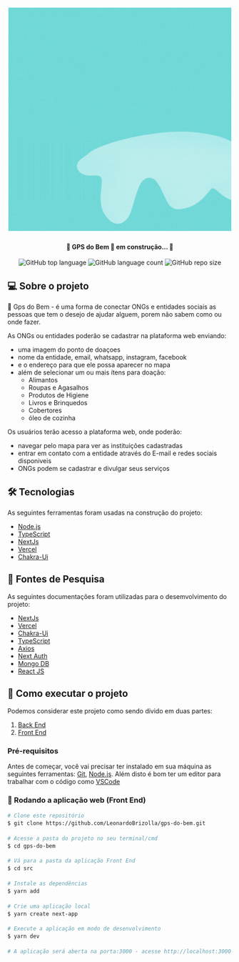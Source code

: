 <h1 align="center">
    <img alt="GPSdoBem" title="#GPSdoBem" src="./styles/img/gps_do_bem.gif" />
</h1>

<h4 align="center"> 
	🚧 GPS do Bem 🧭 em construção... 🚧
</h4>

<p align="center">
    <img alt="GitHub top language" src="https://img.shields.io/github/languages/top/LeonardoBrizolla/gps-do-bem?style=flat-square">
    <img alt="GitHub language count" src="https://img.shields.io/github/languages/count/LeonardoBrizolla/gps-do-bem?style=flat-square">
  	<img alt="GitHub repo size" src="https://img.shields.io/github/repo-size/LeonardoBrizolla/gps-do-bem?style=flat-square">
</p>

## 💻 Sobre o projeto

🧭 Gps do Bem - é uma forma de conectar ONGs e entidades sociais as pessoas que tem o desejo de ajudar alguem, porem não sabem como ou onde fazer.

As ONGs ou entidades poderão se cadastrar na plataforma web enviando:
- uma imagem do ponto de doaçoes
- nome da entidade, email, whatsapp, instagram, facebook
- e o endereço para que ele possa aparecer no mapa
- além de selecionar um ou mais ítens para doação: 
  - Alimantos
  - Roupas e Agasalhos
  - Produtos de Higiene
  - Livros e Brinquedos
  - Cobertores
  - óleo de cozinha

Os usuários terão acesso a plataforma web, onde poderão:
- navegar pelo mapa para ver as instituições cadastradas
- entrar em contato com a entidade através do E-mail e redes sociais disponiveis
- ONGs podem se cadastrar e divulgar seus serviços

## 🛠 Tecnologias

As seguintes ferramentas foram usadas na construção do projeto:

- [Node.js][nodejs]
- [TypeScript][typescript]
- [NextJs][nextjs]
- [Vercel][vercel]
- [Chakra-Ui][chakraui]

## 🔎 Fontes de Pesquisa

As seguintes documentações foram utilizadas para o desemvolvimento do projeto:

- [NextJs][nextjs]
- [Vercel][vercel]
- [Chakra-Ui][chakraui]
- [TypeScript][typescript]
- [Axios][axios]
- [Next Auth][nextauth]
- [Mongo DB][mongo]
- [React JS][react]

## 🚀 Como executar o projeto

Podemos considerar este projeto como sendo divido em duas partes:
1. [Back End][backend]
2. [Front End][frontend]

### Pré-requisitos

Antes de começar, você vai precisar ter instalado em sua máquina as seguintes ferramentas:
[Git](https://git-scm.com), [Node.js][nodejs]. 
Além disto é bom ter um editor para trabalhar com o código como [VSCode][vscode]

### 🧭 Rodando a aplicação web (Front End)

```bash
# Clone este repositório
$ git clone https://github.com/LeonardoBrizolla/gps-do-bem.git

# Acesse a pasta do projeto no seu terminal/cmd
$ cd gps-do-bem

# Vá para a pasta da aplicação Front End
$ cd src

# Instale as dependências
$ yarn add

# Crie uma aplicação local
$ yarn create next-app

# Execute a aplicação em modo de desenvolvimento
$ yarn dev

# A aplicação será aberta na porta:3000 - acesse http://localhost:3000
```


[nodejs]: https://nodejs.org/
[typescript]: https://www.typescriptlang.org/
[nextjs]: https://nextjs.org/docs
[chakraui]: https://chakra-ui.com/
[vercel]: https://vercel.com/docs
[backend]: https://github.com/LeonardoBrizolla/gps-do-bem-back-end.git
[frontend]: https://github.com/LeonardoBrizolla/gps-do-bem.git
[vscode]: https://code.visualstudio.com/
[axios]: https://axios-http.com/docs/intro
[nextauth]: https://next-auth.js.org/
[mongo]: https://www.mongodb.com/docs/
[react]: https://reactjs.org/